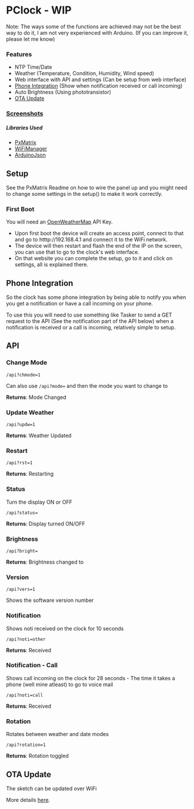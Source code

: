 # PClock - WIP
Note: The ways some of the functions are achieved may not be the best way to do it, I am not very experienced with Arduino. (If you can improve it, please let me know)

### Features
* NTP Time/Date
* Weather (Temperature, Condition, Humidity, Wind speed)
* Web interface with API and settings (Can be setup from web interface)
* [Phone Integration](#phone-integration) (Show when notification received or call incoming)
* Auto Brightness (Using phototransistor)
* [OTA Update](#ota-update)

### [Screenshots](https://imgur.com/a/QIhXM0w)

##### Libraries Used
* [PxMatrix](https://github.com/2dom/PxMatrix)
* [WiFiManager](https://github.com/tzapu/WiFiManager)
* [ArduinoJson](https://arduinojson.org/)

## Setup

See the PxMatrix Readme on how to wire the panel up and you might need to change some settings in the setup() to make it work correctly.

### First Boot
You will need an [OpenWeatherMap](https://openweathermap.org) API Key.

* Upon first boot the device will create an access point, connect to that and go to htttp://192.168.4.1 and connect it to the WiFi network.
* The device will then restart and flash the end of the IP on the screen, you can use that to go to the clock's web interface.
* On that website you can complete the setup, go to it and click on settings, all is explained there.

## Phone Integration

So the clock has some phone integration by being able to notify you when you get a notification or have a call incoming on your phone.

To use this you will need to use something like Tasker to send a GET request to the API (See the notification part of the API below) when a notification is received or a call is incoming, relatively simple to setup.

## API

### Change Mode

<code>/api?chmode=1</code>

Can also use <code>/api?mode=</code> and then the mode you want to change to

**Returns**: Mode Changed

### Update Weather

<code>/api?updw=1</code>

**Returns**: Weather Updated

### Restart

<code>/api?rst=1</code>

**Returns**: Restarting

### Status

Turn the display ON or OFF

<code>/api?status=</code>

**Returns**: Display turned ON/OFF

### Brightness

<code>/api?bright=</code>

**Returns**: Brightness changed to

### Version

<code>/api?vers=1</code>

Shows the software version number

### Notification

Shows noti received on the clock for 10 seconds

<code>/api?noti=other</code>

**Returns**: Received

### Notification - Call

Shows call incoming on the clock for 28 seconds - The time it takes a phone (well mine atleast) to go to voice mail

<code>/api?noti=call</code>

**Returns**: Received

### Rotation

Rotates between weather and date modes

<code>/api?rotation=1</code>

**Returns**: Rotation toggled


## OTA Update

The sketch can be updated over WiFi

More details [here](https://arduino-esp8266.readthedocs.io/en/latest/ota_updates/readme.html#arduino-ide).
